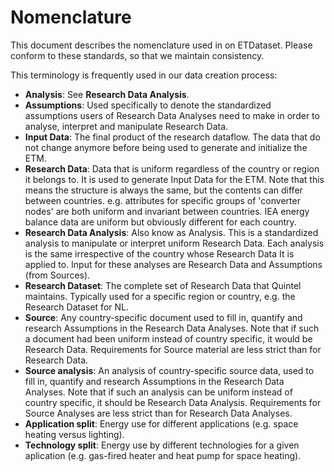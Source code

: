 # Nomenclature

This document describes the nomenclature used in on ETDataset. Please conform to these standards, so that we maintain consistency.

This terminology is frequently used in our data creation process:

- **Analysis**: See **Research Data Analysis**.
- **Assumptions**: Used specifically to denote the standardized assumptions users of Research Data Analyses need to make in order to analyse, interpret and manipulate Research Data.
- **Input Data**: The final product of the research dataflow. The data that
do not change anymore before being used to generate and initialize the ETM.
- **Research Data**: Data that is uniform regardless of the country or region it belongs to. It is used to generate Input Data for the ETM. Note that this means the structure
is always the same, but the contents can differ between countries. e.g. attributes for specific groups of 'converter nodes' are both uniform and invariant between countries. IEA energy balance data are uniform but obviously different for each country.
- **Research Data Analysis**: Also know as Analysis. This is a standardized analysis to manipulate or interpret uniform Research Data. Each analysis is the same irrespective of the country whose Research Data It is applied to. Input for these analyses are Research Data and Assumptions (from Sources).
- **Research Dataset**: The complete set of Research Data that Quintel maintains. Typically used for a specific region or country, e.g. the Research Dataset for NL.
- **Source**: Any country-specific document used to fill in, quantify and research Assumptions in the Research Data Analyses. Note that if such a document had been uniform instead of country specific, it would be Research Data. Requirements for Source material are less strict than for Research Data.
- **Source analysis**: An analysis of country-specific source data, used to fill in, quantify and research Assumptions in the Research Data Analyses. Note that if such an analysis can be uniform instead of country specific, it should be Research Data Analysis. Requirements for Source Analyses are less strict than for Research Data Analyses.
- **Application split**: Energy use for different applications (e.g. space heating versus lighting).
- **Technology split**: Energy use by different technologies for a given aplication (e.g. gas-fired heater and heat pump for space heating).
